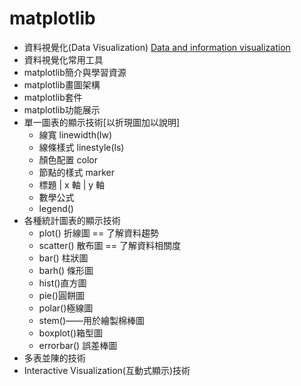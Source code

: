 # matplotlib
- 資料視覺化(Data Visualization) [Data and information visualization](https://en.wikipedia.org/wiki/Data_and_information_visualization)
- 資料視覺化常用工具
- matplotlib簡介與學習資源
- matplotlib畫圖架構
- matplotlib套件
- matplotlib功能展示
- 單一圖表的顯示技術[以折現圖加以說明]
  - 線寬 linewidth(lw)
  - 線條樣式 linestyle(ls)
  - 顏色配置 color
  - 節點的樣式 marker
  - 標題 | x 軸 | y 軸
  - 數學公式
  - legend() 
- 各種統計圖表的顯示技術
  - plot() 折線圖 == 了解資料趨勢
  - scatter() 散布圖 == 了解資料相關度
  - bar() 柱狀圖
  - barh() 條形圖
  - hist()直方圖
  - pie()圓餅圖 
  - polar()極線圖 
  - stem()——用於繪製棉棒圖 
  - boxplot()箱型圖
  - errorbar() 誤差棒圖 
- 多表並陳的技術
- Interactive Visualization(互動式顯示)技術 
